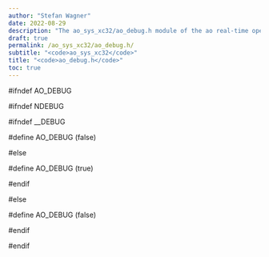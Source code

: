 ```yaml
---
author: "Stefan Wagner"
date: 2022-08-29
description: "The ao_sys_xc32/ao_debug.h module of the ao real-time operating system."
draft: true
permalink: /ao_sys_xc32/ao_debug.h/ 
subtitle: "<code>ao_sys_xc32</code>"
title: "<code>ao_debug.h</code>"
toc: true
---
```


#ifndef AO_DEBUG

#ifndef NDEBUG

#ifndef __DEBUG

#define AO_DEBUG    (false)

#else

#define AO_DEBUG    (true)

#endif

#else

#define AO_DEBUG    (false)

#endif

#endif

